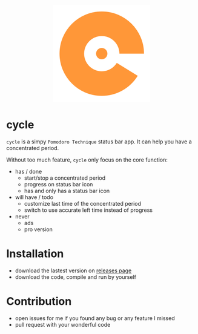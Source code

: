 <h3 align="center">
  <img src="cycle/Assets.xcassets/AppIcon.appiconset/Artboard@0.25x.png" alt="Cycle Logo" />
</h3>

cycle
=======
`cycle` is a simpy `Pomodoro Technique` status bar app. It can help you have a concentrated period.

Without too much feature, `cycle` only focus on the core function:

- has / done
  - start/stop a concentrated period
  - progress on status bar icon
  - has and only has a status bar icon
- will have / todo
  - customize last time of the concentrated period
  - switch to use accurate left time instead of progress
- never
  - ads
  - pro version
  
Installation
===

- download the lastest version on [releases page](https://github.com/hyice/cycle/releases)
- download the code, compile and run by yourself

Contribution
===
- open issues for me if you found any bug or any feature I missed
- pull request with your wonderful code
